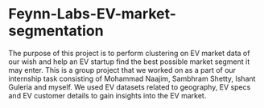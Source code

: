 # Feynn-Labs-EV-market-segmentation
The purpose of this project is to perform clustering on EV market data of our wish and help an EV startup find the best possible market segment it may enter. This is a group project that we worked on as a part of our internship task consisting of Mohammad Naajim, Sambhram Shetty, Ishant Guleria and myself. We used EV datasets related to geography, EV specs and EV customer details to gain insights into the EV market.
